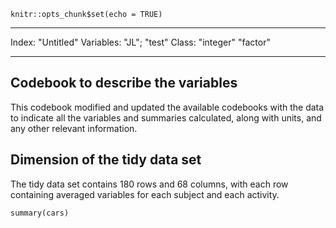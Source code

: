 

```{r setup, include=FALSE}
knitr::opts_chunk$set(echo = TRUE)
```

---
Index: "Untitled"
Variables: "JL"; "test"
Class: "integer" "factor"

---



## Codebook to describe the variables

This codebook modified and updated the available codebooks with the data to indicate all the variables and summaries calculated, along with units, and any other relevant information.

## Dimension of the tidy data set

The tidy data set contains 180 rows and 68 columns, with each row containing averaged variables for each subject and each activity.

```{r cars}
summary(cars)
```


